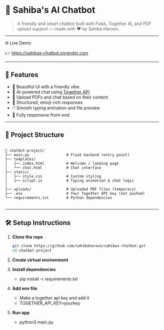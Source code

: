 # 🤖 Sahiba's AI Chatbot

> A friendly and smart chatbot built with Flask, Together AI, and PDF upload support — made with ♥️ by Sahiba Haroon.


---
🌐 Live Demo

👉 https://sahibas-chatbot.onrender.com

---


## 🚀 Features

- 🌈 Beautiful UI with a friendly vibe
- 🧠 AI-powered chat using [Together API](https://www.together.ai/)
- 📄 Upload PDFs and chat based on their content
- 💬 Structured, emoji-rich responses
- 🖱️ Smooth typing animation and file preview
- 📱 Fully responsive front-end

---

## 📂 Project Structure
<pre>
<code>
📁 chatbot-project/
├── main.py                 # Flask backend (entry point)
├── templates/
│   ├── index.html          # Welcome / landing page
│   └── chat.html           # Chat interface
├── static/
│   ├── style.css           # Custom styling
│   ├── script.js           # Typing animation & chat logic
│   
├── uploads/                # Uploaded PDF files (temporary)
├── .env                    # Your Together API key (not pushed)
└── requirements.txt        # Python dependencies
</code>
</pre>

---

## 🛠️ Setup Instructions

1. **Clone the repo**
   ```bash
   git clone https://github.com/sahibaharoon/sahibas-chatbot.git
   cd chatbot-project
2. **Create virtual environment**

3. **Install dependencies**
     - pip install -r requirements.txt
4. **Add env file**
   - Make a together api key and add it
   - TOGETHER_API_KEY=yourkey
6. **Run app**
   - python3 main.py


   
